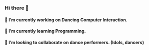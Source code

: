 ### Hi there 👋
#### 🔭 I’m currently working on Dancing Computer Interaction.
#### 🌱 I’m currently learning Programming.
#### 👯 I’m looking to collaborate on dance performers. (Idols, dancers)
